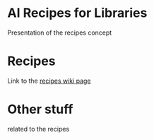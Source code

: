 # AI Recipes for Libraries
Presentation of the recipes concept

# Recipes 
Link to the [recipes wiki page](https://github.com/CENL-Network-Group-AI/Recipes/wiki/AI-Recipes)

# Other stuff
related to the recipes

